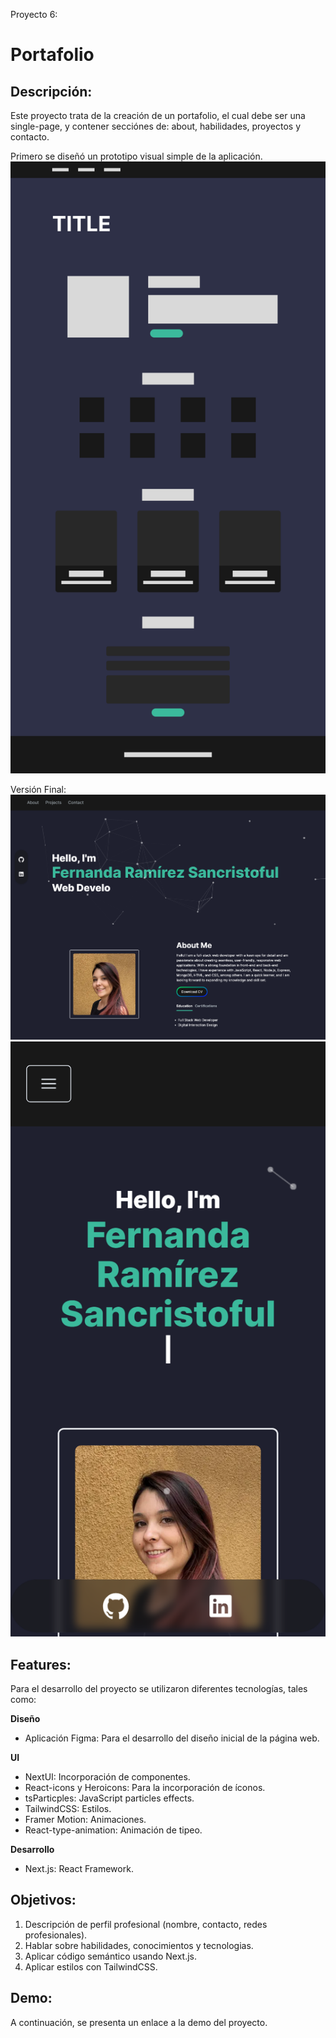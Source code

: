 Proyecto 6: 
# Portafolio

## **Descripción:**
Este proyecto trata de la creación de un portafolio, el cual debe ser una single-page, y contener secciónes de: about, habilidades, proyectos y contacto.

Primero se diseñó un prototipo visual simple de la aplicación.
![Imagen del prototipo de diseño de la aplicaión](/public/readme/design.png)

Versión Final:
![Imagen de la aplicaión versión desk](/public/readme/final-desk.png)
![Imagen de la aplicaión versión mobile](/public/readme/final-mobile.png)

## **Features:**
Para el desarrollo del proyecto se utilizaron diferentes tecnologías, tales como:

**Diseño**
- Aplicación Figma: Para el desarrollo del diseño inicial de la página web.

**UI**
- NextUI: Incorporación de componentes.
- React-icons y Heroicons: Para la incorporación de íconos.
- tsParticples: JavaScript particles effects.
- TailwindCSS: Estilos.
- Framer Motion: Animaciones.
- React-type-animation: Animación de tipeo.

**Desarrollo**
- Next.js: React Framework.

## **Objetivos:**
1. Descripción de perfil profesional (nombre, contacto, redes profesionales).
2. Hablar sobre habilidades, conocimientos y tecnologias.
3. Aplicar código semántico usando Next.js.
4. Aplicar estilos con TailwindCSS.

## **Demo:**
A continuación, se presenta un enlace a la demo del proyecto.
